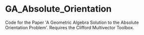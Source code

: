 # GA_Absolute_Orientation
Code for the Paper 'A Geometric Algebra Solution to the Absolute Orientation Problem'. Requires the Clifford Multivector Toolbox.
